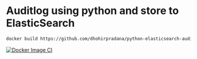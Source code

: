 # Auditlog using python and store to ElasticSearch
```bash
docker build https://github.com/dhohirpradana/python-elasticsearch-auditlog.git#master:. --network host
```
[![Docker Image CI](https://github.com/dhohirpradana/python-elasticsearch-auditlog/actions/workflows/docker-image.yml/badge.svg?branch=main)](https://github.com/dhohirpradana/python-elasticsearch-auditlog/actions/workflows/docker-image.yml)
